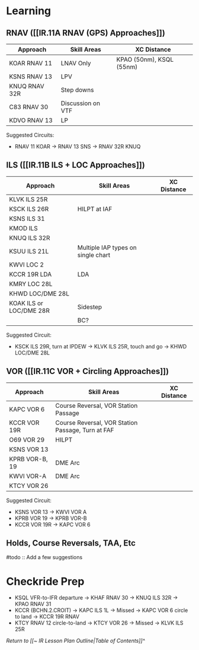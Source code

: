 # Learning
## RNAV ([[IR.11A RNAV (GPS) Approaches]])
| Approach      | Skill Areas       | XC Distance              |
| ------------- | ----------------- | ------------------------ |
| KOAR RNAV 11  | LNAV Only         | KPAO (50nm), KSQL (55nm) |
| KSNS RNAV 13  | LPV               |                          |
| KNUQ RNAV 32R | Step downs        |                          |
| C83 RNAV 30   | Discussion on VTF |                          |
| KDVO RNAV 13  | LP                  |                          |

Suggested Circuits: 
- RNAV 11 KOAR -> RNAV 13 SNS -> RNAV 32R KNUQ

## ILS ([[IR.11B ILS + LOC Approaches]])
| Approach                | Skill Areas                        | XC Distance |
| ----------------------- | ---------------------------------- | ----------- |
| KLVK ILS 25R            |                                    |             |
| KSCK ILS 26R            | HILPT at IAF                       |             |
| KSNS ILS 31             |                                    |             |
| KMOD ILS                |                                    |             |
| KNUQ ILS 32R            |                                    |             |
| KSUU ILS 21L            | Multiple IAP types on single chart |             |
| KWVI LOC 2              |                                    |             |
| KCCR 19R LDA            | LDA                                |             |
| KMRY LOC 28L            |                                    |             |
| KHWD LOC/DME 28L        |                                    |             |
| KOAK ILS or LOC/DME 28R | Sidestep                           |             |
|                         |          BC?                          |             |

Suggested Circuit:
- KSCK ILS 29R, turn at IPDEW -> KLVK ILS 25R, touch and go -> KHWD LOC/DME 28L

## VOR ([[IR.11C VOR + Circling Approaches]])
| Approach       | Skill Areas                                       | XC Distance |
| -------------- | ------------------------------------------------- | ----------- |
| KAPC VOR 6     | Course Reversal, VOR Station Passage              |             |
| KCCR VOR 19R   | Course Reversal, VOR Station Passage, Turn at FAF |             |
| O69 VOR 29     | HILPT                                             |             |
| KSNS VOR 13    |                                                   |             |
| KPRB VOR-B, 19 | DME Arc                                           |             |
| KWVI VOR-A     | DME Arc                                           |             |
| KTCY VOR 26    |                                                   |             |

Suggested Circuit:
- KSNS VOR 13 -> KWVI VOR A
- KPRB VOR 19 -> KPRB VOR-B
- KCCR VOR 19R -> KAPC VOR 6

## Holds, Course Reversals, TAA, Etc
#todo :: Add a few suggestions

# Checkride Prep
- KSQL VFR-to-IFR departure -> KHAF RNAV 30 -> KNUQ ILS 32R -> KPAO RNAV 31
- KCCR (BCHN.2.CROIT) -> KAPC ILS 1L -> Missed -> KAPC VOR 6 circle to land -> KCCR 19R RNAV
- KTCY RNAV 12 circle-to-land -> KTCY VOR 26 -> Missed -> KLVK ILS 25R

*Return to [[~ IR Lesson Plan Outline|Table of Contents]]^*